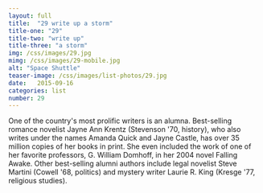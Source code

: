 ```yaml
---
layout: full
title:  "29 write up a storm"
title-one: "29"
title-two: "write up"
title-three: "a storm"
img: /css/images/29.jpg
mimg: /css/images/29-mobile.jpg
alt: "Space Shuttle"
teaser-image: /css/images/list-photos/29.jpg
date:   2015-09-16
categories: list
number: 29
---
```

One of the country's most prolific writers is an alumna. Best-selling romance novelist Jayne Ann Krentz (Stevenson '70, history), who also writes under the names Amanda Quick and Jayne Castle, has over 35 million copies of her books in print. 
She even included the work of one of her favorite professors, G. William Domhoff, in her 2004 novel Falling Awake. Other best-selling alumni authors include legal novelist Steve Martini (Cowell '68, politics) and mystery writer Laurie R. King (Kresge '77, religious studies).